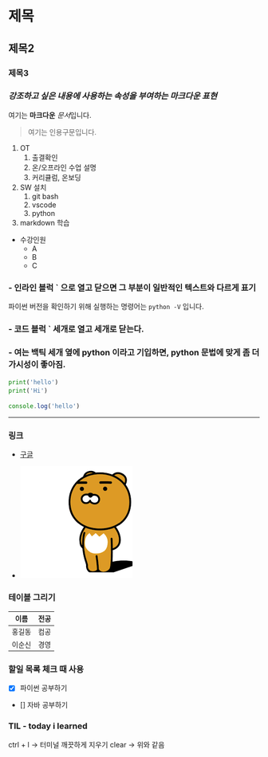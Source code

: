 # 제목
## 제목2
### 제목3


### *강조하고 싶은 내용에 사용하는 속성을 부여하는 마크다운 표현*

여기는 **마크다운** *문서*입니다.

> 여기는 인용구문입니다.


1. OT
    1. 출결확인
    2. 온/오프라인 수업 설명
    3. 커리큘럼, 온보딩
2. SW 설치 
    1. git bash
    2. vscode
    3. python 
3. markdown 학습


- 수강인원
    - A
    - B
    - C

### - 인라인 블럭 ` 으로 열고 닫으면 그 부분이 일반적인 텍스트와 다르게 표기
파이썬 버전을 확인하기 위해 실행하는 명령어는 `python -V` 입니다.

### - 코드 블럭 ` 세개로 열고 세개로 닫는다.
### - **여는 백틱 세개 옆에 python 이라고 기입하면, python 문법에 맞게 좀 더 가시성이 좋아짐.**
```python
print('hello')
print('Hi')
```

```javascript
console.log('hello')
```

---

### 링크

- [구글](https://www.google.com)

- ![라이언](./assets/lion.png)


### 테이블 그리기
| 이름 | 전공 |
| --- | --- |
| 홍길동 | 컴공 |
| 이순신 | 경영 |


### 할일 목록 체크 때 사용

- [x] 파이썬 공부하기
- [] 자바 공부하기

### TIL - today i learned
ctrl + l -> 터미널 깨끗하게 지우기
clear -> 위와 같음










